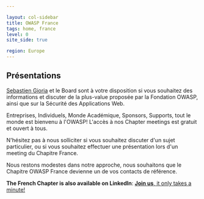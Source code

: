 ```yaml
---

layout: col-sidebar
title: OWASP France
tags: home, france
level: 0
site_side: true

region: Europe
---
```


## Présentations

[Sebastien Gioria](mailto:sebastien.gioria@owasp.org) et le Board sont à votre disposition si vous souhaitez des informations et discuter de la plus-value proposée par la Fondation OWASP, ainsi que sur la Sécurité des Applications Web.

Entreprises, Individuels, Monde Académique, Sponsors, Supports, tout le monde est bienvenu à l'OWASP\! L'accès à nos Chapter meetings est gratuit et ouvert à tous.

N'hésitez pas à nous solliciter si vous souhaitez discuter d'un sujet particulier, ou si vous souhaitez effectuer une présentation lors d'un meeting du Chapitre France.

Nous restons modestes dans notre approche, nous souhaitons que le Chapitre OWASP France devienne un de vos contacts de référence.

**The French Chapter is also available on LinkedIn**: [**Join us**, it only takes a minute\!](http://www.linkedin.com/groupInvitation?gid=1638517)


